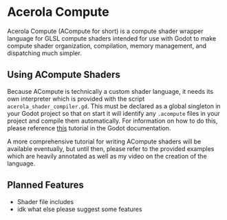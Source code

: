 # Acerola Compute

Acerola Compute (ACompute for short) is a compute shader wrapper language for GLSL compute shaders intended for use with Godot to make compute shader organization, compilation, memory management, and dispatching much simpler.

## Using ACompute Shaders

Because ACompute is technically a custom shader language, it needs its own interpreter which is provided with the script `acerola_shader_compiler.gd`. This must be declared as a global singleton in your Godot project so that on start it will identify any `.acompute` files in your project and compile them automatically. For information on how to do this, please reference [this](https://docs.godotengine.org/en/latest/tutorials/scripting/singletons_autoload.html) tutorial in the Godot documentation.

A more comprehensive tutorial for writing ACompute shaders will be available eventually, but until then, please refer to the provided examples which are heavily annotated as well as my video on the creation of the language.

## Planned Features

- Shader file includes
- idk what else please suggest some features
